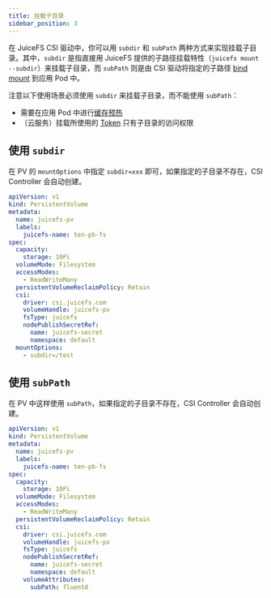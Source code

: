 ```yaml
---
title: 挂载子目录
sidebar_position: 3
---
```


在 JuiceFS CSI 驱动中，你可以用 `subdir` 和 `subPath` 两种方式来实现挂载子目录。其中，`subdir` 是指直接用 JuiceFS 提供的子路径挂载特性（`juicefs mount --subdir`）来挂载子目录，而 `subPath` 则是由 CSI 驱动将指定的子路径 [bind mount](https://docs.docker.com/storage/bind-mounts) 到应用 Pod 中。

注意以下使用场景必须使用 `subdir` 来挂载子目录，而不能使用 `subPath`：

- 需要在应用 Pod 中进行[缓存预热](./cache.md#warmup)
- （云服务）挂载所使用的 [Token](https://juicefs.com/docs/zh/cloud/acl) 只有子目录的访问权限

## 使用 `subdir`

在 PV 的 `mountOptions` 中指定 `subdir=xxx` 即可，如果指定的子目录不存在，CSI Controller 会自动创建。

```yaml {21-22}
apiVersion: v1
kind: PersistentVolume
metadata:
  name: juicefs-pv
  labels:
    juicefs-name: ten-pb-fs
spec:
  capacity:
    storage: 10Pi
  volumeMode: Filesystem
  accessModes:
    - ReadWriteMany
  persistentVolumeReclaimPolicy: Retain
  csi:
    driver: csi.juicefs.com
    volumeHandle: juicefs-pv
    fsType: juicefs
    nodePublishSecretRef:
      name: juicefs-secret
      namespace: default
  mountOptions:
    - subdir=/test
```

## 使用 `subPath`

在 PV 中这样使用 `subPath`，如果指定的子目录不存在，CSI Controller 会自动创建。

```yaml {21-22}
apiVersion: v1
kind: PersistentVolume
metadata:
  name: juicefs-pv
  labels:
    juicefs-name: ten-pb-fs
spec:
  capacity:
    storage: 10Pi
  volumeMode: Filesystem
  accessModes:
    - ReadWriteMany
  persistentVolumeReclaimPolicy: Retain
  csi:
    driver: csi.juicefs.com
    volumeHandle: juicefs-pv
    fsType: juicefs
    nodePublishSecretRef:
      name: juicefs-secret
      namespace: default
    volumeAttributes:
      subPath: fluentd
```
